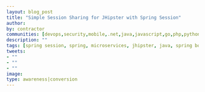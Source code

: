```yaml
---
layout: blog_post
title: "Simple Session Sharing for JHipster with Spring Session"
author:
by: contractor
communities: [devops,security,mobile,.net,java,javascript,go,php,python,ruby]
description: ""
tags: [spring session, spring, microservices, jhipster, java, spring boot]
tweets:
- ""
- ""
- ""
image:
type: awareness|conversion
---
```

